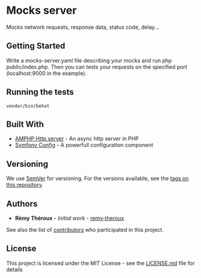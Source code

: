 # Mocks server

Mocks network requests, response data, status code, delay...

## Getting Started

Write a mocks-server.yaml file describing your mocks and run php public/index.php.
Then you can tests your requests on the specified port (localhost:9000 in the example).

## Running the tests

```
vendor/bin/behat
```

## Built With

* [AMPHP Http server](https://amphp.org/http-server/) - An async http server in PHP
* [Symfony Config](https://symfony.com/doc/current/components/config.html) - A powerfull configuration component

## Versioning

We use [SemVer](http://semver.org/) for versioning. For the versions available, see the [tags on this repository](/tags). 

## Authors

* **Rémy Théroux** - *Initial work* - [remy-theroux](https://github.com/remy-theroux)

See also the list of [contributors](https://github.com/remy-theroux/mocks-server/contributors) who participated in this project.

## License

This project is licensed under the MIT License - see the [LICENSE.md](LICENSE.md) file for details
